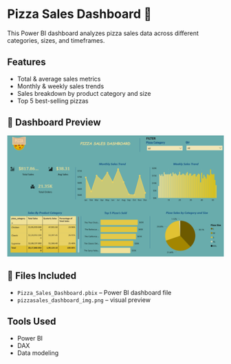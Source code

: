 # Pizza Sales Dashboard 🍕

This Power BI dashboard analyzes pizza sales data across different categories, sizes, and timeframes.

## Features
- Total & average sales metrics
- Monthly & weekly sales trends
- Sales breakdown by product category and size
- Top 5 best-selling pizzas

## 📸 Dashboard Preview
![Dashboard Preview](pizza_sales_dashboard/pizzasales_dashboard_img.png)

## 📂 Files Included
- `Pizza_Sales_Dashboard.pbix` – Power BI dashboard file
- `pizzasales_dashboard_img.png` – visual preview

## Tools Used
- Power BI
- DAX
- Data modeling
